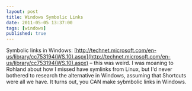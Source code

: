 ```yaml
---
layout: post
title: Windows Symbolic Links
date: 2011-05-05 13:37:00
tags: [windows]
published: true
---
```


Symbolic links in Windows: [http://technet.microsoft.com/en-us/library/cc753194(WS.10).aspx](http://technet.microsoft.com/en-us/library/cc753194(WS.10).aspx) – this was weird.  I was moaning to Rohland about how I missed have symlinks from Linux, but I'd never bothered to research the alternative in Windows, assuming that Shortcuts were all we have.  It turns out, you CAN make sybmbolic links in Windows.